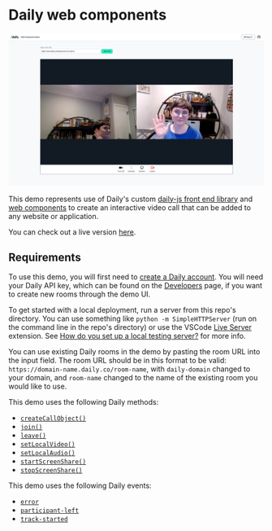 # Daily web components

![Two participants waving in a Daily call](example.jpg)

This demo represents use of Daily's custom [daily-js front end library](https://docs.daily.co/reference/daily-js) and [web components](https://developer.mozilla.org/en-US/docs/Web/Web_Components) to create an interactive video call that can be added to any website or application.

You can check out a live version [here](https://daily-demos.github.io/web-components).

## Requirements

To use this demo, you will first need to [create a Daily account](https://dashboard.daily.co/signup). You will need your Daily API key, which can be found on the [Developers](https://dashboard.daily.co/developers) page, if you want to create new rooms through the demo UI.

To get started with a local deployment, run a server from this repo's directory. You can use something like `python -m SimpleHTTPServer` (run on the command line in the repo's directory) or use the VSCode [Live Server](https://marketplace.visualstudio.com/items?itemName=ritwickdey.LiveServer) extension. See [How do you set up a local testing server?](https://developer.mozilla.org/en-US/docs/Learn/Common_questions/set_up_a_local_testing_server) for more info.

You can use existing Daily rooms in the demo by pasting the room URL into the input field. The room URL should be in this format to be valid: `https://domain-name.daily.co/room-name`, with `daily-domain` changed to your domain, and `room-name` changed to the name of the existing room you would like to use.

This demo uses the following Daily methods:

- [`createCallObject()`](https://docs.daily.co/reference/daily-js/factory-methods/create-call-object#main)
- [`join()`](https://docs.daily.co/reference/daily-js/instance-methods/join#main)
- [`leave()`](https://docs.daily.co/reference/daily-js/instance-methods/leave#main)
- [`setLocalVideo()`](https://docs.daily.co/reference/daily-js/instance-methods/set-local-video#main)
- [`setLocalAudio()`](https://docs.daily.co/reference/daily-js/instance-methods/set-local-audio#main)
- [`startScreenShare()`](https://docs.daily.co/reference/daily-js/instance-methods/start-screen-share#main)
- [`stopScreenShare()`](https://docs.daily.co/reference/daily-js/instance-methods/stop-screen-share#main)

This demo uses the following Daily events:

- [`error`](https://docs.daily.co/reference/daily-js/events/meeting-events#error)
- [`participant-left`](https://docs.daily.co/reference/daily-js/events/participant-events#participant-left)
- [`track-started`](https://docs.daily.co/reference/daily-js/events/participant-events#track-started)
